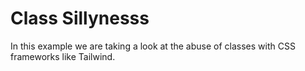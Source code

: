 # Class Sillynesss

In this example we are taking a look at the abuse of classes with CSS frameworks like Tailwind.
